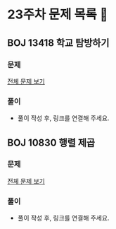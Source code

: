 # 23주차 문제 목록 📝

## BOJ 13418 학교 탐방하기
### 문제
[전체 문제 보기](https://www.acmicpc.net/problem/13418)
### 풀이
- 풀이 작성 후, 링크를 연결해 주세요.

## BOJ 10830 행렬 제곱
### 문제
[전체 문제 보기](https://www.acmicpc.net/problem/10830)
### 풀이
- 풀이 작성 후, 링크를 연결해 주세요.
